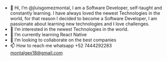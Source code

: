 - 👋 Hi, I’m @jluisgomezmontal, I am a Software Developer, self-taught and constantly learning. I have always loved the newest Technologies in the world, for that reason I decided to become a Software Developer, I am passionate about learning new technologies and I love challenges.
- 👀 I’m interested in the newest Technologies in the world.
- 🌱 I’m currently learning React Native
- 💞️ I’m looking to collaborate on the best companies
- 📫 How to reach me whatsapp +52 7444292283 montalgex18@gmail.com

<!---
jluisgomezmontal/jluisgomezmontal is a ✨ special ✨ repository because its `README.md` (this file) appears on your GitHub profile.
You can click the Preview link to take a look at your changes.
--->
